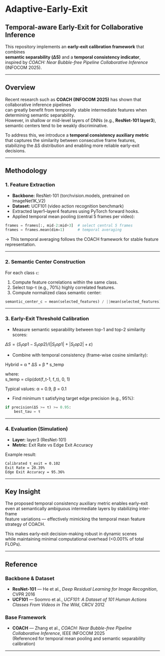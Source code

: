 # Adaptive-Early-Exit  
## Temporal-aware Early-Exit for Collaborative Inference  

This repository implements an **early-exit calibration framework** that combines  
**semantic separability (ΔS)** and a **temporal consistency indicator**,  
inspired by *COACH: Near Bubble-free Pipeline Collaborative Inference* (INFOCOM 2025).

---

## Overview  

Recent research such as **COACH (INFOCOM 2025)** has shown that collaborative inference pipelines  
can greatly benefit from temporally stable intermediate features when determining semantic separability.  
However, in shallow or mid-level layers of DNNs (e.g., **ResNet-101 layer3**),  
semantic centers tend to be weakly discriminative.  

To address this, we introduce a **temporal consistency auxiliary metric**  
that captures the similarity between consecutive frame features,  
stabilizing the ΔS distribution and enabling more reliable early-exit decisions.

---

## Methodology  

### 1. Feature Extraction  
- **Backbone:** ResNet-101 (torchvision.models, pretrained on ImageNet1K_V2)  
- **Dataset:** UCF101 (video action recognition benchmark)  
- Extracted layer1–layer4 features using PyTorch forward hooks.  
- Applied temporal mean pooling (central 5 frames per video):  

```python
frames = frames[:, mid-2:mid+3]  # select central 5 frames
frames = frames.mean(dim=1)      # temporal averaging
```

→ This temporal averaging follows the COACH framework for stable feature representation.  

---

### 2. Semantic Center Construction  

For each class `c`:

1. Compute feature correlations within the same class.  
2. Select top-τ (e.g., 70%) highly correlated features.  
3. Compute normalized class semantic center:  

```python
semantic_center_c = mean(selected_features) / ||mean(selected_features)||
```

---

### 3. Early-Exit Threshold Calibration  

- Measure semantic separability between top-1 and top-2 similarity scores:  

$ΔS = (S_top1 - S_top2) / (|S_top1| + |S_top2| + ε)$

- Combine with temporal consistency (frame-wise cosine similarity):  

Hybrid = α * ΔS + β * s_temp  

where:  
s_temp = clip(dot(f_t-1, f_t), 0, 1)  

Typical values: α = 0.9, β = 0.1  

- Find minimum τ satisfying target edge precision (e.g., 95%):  

```python
if precision(ΔS >= τ) >= 0.95:
    best_tau = τ
```

---

### 4. Evaluation (Simulation)  

- **Layer:** layer3 (ResNet-101)  
- **Metric:** Exit Rate vs Edge Exit Accuracy  

Example result:  
```
Calibrated τ_exit = 0.102
Exit Rate = 20.39%
Edge Exit Accuracy = 95.36%
```

---

## Key Insight  

The proposed temporal consistency auxiliary metric enables early-exit  
even at semantically ambiguous intermediate layers by stabilizing inter-frame  
feature variations — effectively mimicking the temporal mean feature strategy of COACH.  

This makes early-exit decision-making robust in dynamic scenes  
while maintaining minimal computational overhead (<0.001% of total FLOPs).

---

## Reference  

### Backbone & Dataset  
- **ResNet-101** — He et al., *Deep Residual Learning for Image Recognition*, CVPR 2016  
- **UCF101** — Soomro et al., *UCF101: A Dataset of 101 Human Actions Classes From Videos in The Wild*, CRCV 2012  

### Base Framework  
- **COACH** — Zhang et al., *COACH: Near Bubble-free Pipeline Collaborative Inference*, IEEE INFOCOM 2025  
  (Referenced for temporal mean pooling and semantic separability calibration)



---
